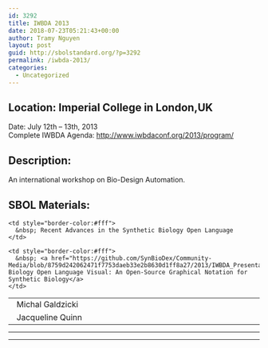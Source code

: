 ```yaml
---
id: 3292
title: IWBDA 2013
date: 2018-07-23T05:21:43+00:00
author: Tramy Nguyen
layout: post
guid: http://sbolstandard.org/?p=3292
permalink: /iwbda-2013/
categories:
  - Uncategorized
---
```

## Location: Imperial College in London,UK  
Date: July 12th &#8211; 13th, 2013  
Complete IWBDA Agenda: <http://www.iwbdaconf.org/2013/program/>  


## Description:

An international workshop on Bio-Design Automation. 

## SBOL Materials:

<table style="width:100%;border-color:#fff;margin-bottom:0px">
  <tr>
    <td style="border-color:#fff; width:20%;">
      &nbsp; Michal Galdzicki
    </td>
    
    <td style="border-color:#fff">
      &nbsp; Recent Advances in the Synthetic Biology Open Language
    </td>
  </tr>
  
  <tr>
    <td style="border-color:#fff; width:20%;">
      &nbsp; Jacqueline Quinn
    </td>
    
    <td style="border-color:#fff">
      &nbsp; <a href="https://github.com/SynBioDex/Community-Media/blob/8759d242062471f7753daeb33e2b8630d1ff8a27/2013/IWBDA_Presentations/IWBDA%20SBOL%20Visual%20Presentation.pdf">Synthetic Biology Open Language Visual: An Open-Source Graphical Notation for Synthetic Biology</a>
    </td>
  </tr>
</table>

****  
****